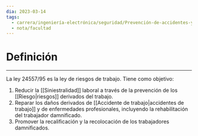 ```yaml
---
dia: 2023-03-14
tags:
  - carrera/ingeniería-electrónica/seguridad/Prevención-de-accidentes-y-enfermedades-profesionales
  - nota/facultad
---
```

# Definición
---
La ley 24557/95 es la ley de riesgos de trabajo. Tiene como objetivo:
1) Reducir la [[Siniestralidad]] laboral a través de la prevención de los [[Riesgo|riesgos]] derivados del trabajo.
2) Reparar los daños derivados de [[Accidente de trabajo|accidentes de trabajo]] y de enfermedades profesionales, incluyendo la rehabilitación del trabajador damnificado.
3) Promover la recalificación y la recolocación de los trabajadores damnificados.